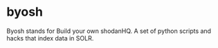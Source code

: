byosh
=====

Byosh stands for Build your own shodanHQ. A set of python scripts and hacks that index data in SOLR. 